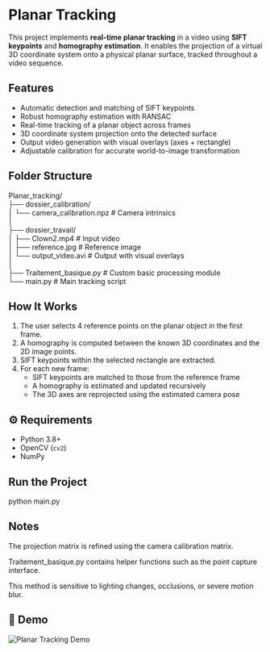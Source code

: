 # Planar Tracking

This project implements **real-time planar tracking** in a video using **SIFT keypoints** and **homography estimation**. It enables the projection of a virtual 3D coordinate system onto a physical planar surface, tracked throughout a video sequence.

## Features

- Automatic detection and matching of SIFT keypoints
- Robust homography estimation with RANSAC
- Real-time tracking of a planar object across frames
- 3D coordinate system projection onto the detected surface
- Output video generation with visual overlays (axes + rectangle)
- Adjustable calibration for accurate world-to-image transformation

## Folder Structure

Planar_tracking/  
├── dossier_calibration/  
│   └── camera_calibration.npz       # Camera intrinsics  
│  
├── dossier_travail/  
│   ├── Clown2.mp4                   # Input video  
│   ├── reference.jpg                # Reference image  
│   └── output_video.avi             # Output with visual overlays  
│  
├── Traitement_basique.py            # Custom basic processing module  
└── main.py                         # Main tracking script  



## How It Works

1. The user selects 4 reference points on the planar object in the first frame.
2. A homography is computed between the known 3D coordinates and the 2D image points.
3. SIFT keypoints within the selected rectangle are extracted.
4. For each new frame:
   - SIFT keypoints are matched to those from the reference frame
   - A homography is estimated and updated recursively
   - The 3D axes are reprojected using the estimated camera pose

## ⚙️ Requirements

- Python 3.8+
- OpenCV (`cv2`)
- NumPy




##  Run the Project
python main.py



## Notes
The projection matrix is refined using the camera calibration matrix.

Traitement_basique.py contains helper functions such as the point capture interface.

This method is sensitive to lighting changes, occlusions, or severe motion blur.



## 🎥 Demo

![Planar Tracking Demo](output.gif)

